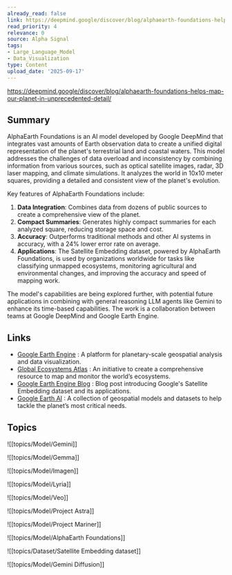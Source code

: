 ```yaml
---
already_read: false
link: https://deepmind.google/discover/blog/alphaearth-foundations-helps-map-our-planet-in-unprecedented-detail/
read_priority: 4
relevance: 0
source: Alpha Signal
tags:
- Large_Language_Model
- Data_Visualization
type: Content
upload_date: '2025-09-17'
---
```


https://deepmind.google/discover/blog/alphaearth-foundations-helps-map-our-planet-in-unprecedented-detail/
## Summary

AlphaEarth Foundations is an AI model developed by Google DeepMind that integrates vast amounts of Earth observation data to create a unified digital representation of the planet's terrestrial land and coastal waters. This model addresses the challenges of data overload and inconsistency by combining information from various sources, such as optical satellite images, radar, 3D laser mapping, and climate simulations. It analyzes the world in 10x10 meter squares, providing a detailed and consistent view of the planet's evolution.

Key features of AlphaEarth Foundations include:

1. **Data Integration**: Combines data from dozens of public sources to create a comprehensive view of the planet.
2. **Compact Summaries**: Generates highly compact summaries for each analyzed square, reducing storage space and cost.
3. **Accuracy**: Outperforms traditional methods and other AI systems in accuracy, with a 24% lower error rate on average.
4. **Applications**: The Satellite Embedding dataset, powered by AlphaEarth Foundations, is used by organizations worldwide for tasks like classifying unmapped ecosystems, monitoring agricultural and environmental changes, and improving the accuracy and speed of mapping work.

The model's capabilities are being explored further, with potential future applications in combining with general reasoning LLM agents like Gemini to enhance its time-based capabilities. The work is a collaboration between teams at Google DeepMind and Google Earth Engine.
## Links

- [Google Earth Engine](https://earthengine.google.com/) : A platform for planetary-scale geospatial analysis and data visualization.
- [Global Ecosystems Atlas](https://global-ecosystems.org/explore/groups/MT2.1) : An initiative to create a comprehensive resource to map and monitor the world’s ecosystems.
- [Google Earth Engine Blog](https://medium.com/google-earth/ai-powered-pixels-introducing-googles-satellite-embedding-dataset-31744c1f4650) : Blog post introducing Google's Satellite Embedding dataset and its applications.
- [Google Earth AI](http://blog.google/technology/ai/google-earth-ai) : A collection of geospatial models and datasets to help tackle the planet’s most critical needs.

## Topics

![[topics/Model/Gemini]]

![[topics/Model/Gemma]]

![[topics/Model/Imagen]]

![[topics/Model/Lyria]]

![[topics/Model/Veo]]

![[topics/Model/Project Astra]]

![[topics/Model/Project Mariner]]

![[topics/Model/AlphaEarth Foundations]]

![[topics/Dataset/Satellite Embedding dataset]]

![[topics/Model/Gemini Diffusion]]
